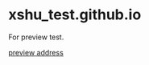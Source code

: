 # xshu_test.github.io
For preview test.

[preview address](https://xshu1996.github.io/xshu_test.github.io/)
